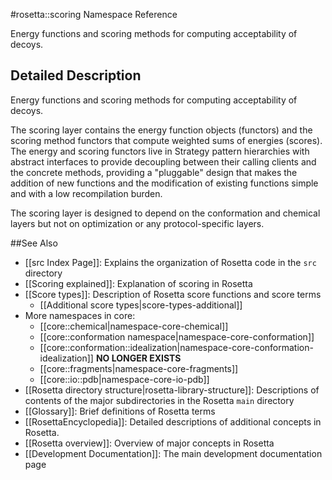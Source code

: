 #rosetta::scoring Namespace Reference

Energy functions and scoring methods for computing acceptability of decoys.

Detailed Description
--------------------

Energy functions and scoring methods for computing acceptability of decoys.

The scoring layer contains the energy function objects (functors) and the scoring method functors that compute weighted sums of energies (scores). The energy and scoring functors live in Strategy pattern hierarchies with abstract interfaces to provide decoupling between their calling clients and the concrete methods, providing a "pluggable" design that makes the addition of new functions and the modification of existing functions simple and with a low recompilation burden.

The scoring layer is designed to depend on the conformation and chemical layers but not on optimization or any protocol-specific layers.

##See Also

* [[src Index Page]]: Explains the organization of Rosetta code in the `src` directory
* [[Scoring explained]]: Explanation of scoring in Rosetta
* [[Score types]]: Description of Rosetta score functions and score terms
  * [[Additional score types|score-types-additional]]
* More namespaces in core:
  * [[core::chemical|namespace-core-chemical]]
  * [[core::conformation namespace|namespace-core-conformation]]
  * [[core::conformation::idealization|namespace-core-conformation-idealization]] **NO LONGER EXISTS**
  * [[core::fragments|namespace-core-fragments]]
  * [[core::io::pdb|namespace-core-io-pdb]]
* [[Rosetta directory structure|rosetta-library-structure]]: Descriptions of contents of the major subdirectories in the Rosetta `main` directory
* [[Glossary]]: Brief definitions of Rosetta terms
* [[RosettaEncyclopedia]]: Detailed descriptions of additional concepts in Rosetta.
* [[Rosetta overview]]: Overview of major concepts in Rosetta
* [[Development Documentation]]: The main development documentation page
